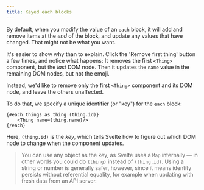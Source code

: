 ```yaml
---
title: Keyed each blocks
---
```


By default, when you modify the value of an `each` block, it will add and remove items at the _end_ of the block, and update any values that have changed. That might not be what you want.

It's easier to show why than to explain. Click the 'Remove first thing' button a few times, and notice what happens: It removes the first `<Thing>` component, but the _last_ DOM node. Then it updates the `name` value in the remaining DOM nodes, but not the emoji.

Instead, we'd like to remove only the first `<Thing>` component and its DOM node, and leave the others unaffected.

To do that, we specify a unique identifier (or "key") for the `each` block:

```svelte
{#each things as thing (thing.id)}
	<Thing name={thing.name}/>
{/each}
```

Here, `(thing.id)` is the _key_, which tells Svelte how to figure out which DOM node to change when the component updates.

> You can use any object as the key, as Svelte uses a `Map` internally — in other words you could do `(thing)` instead of `(thing.id)`. Using a string or number is generally safer, however, since it means identity persists without referential equality, for example when updating with fresh data from an API server.
